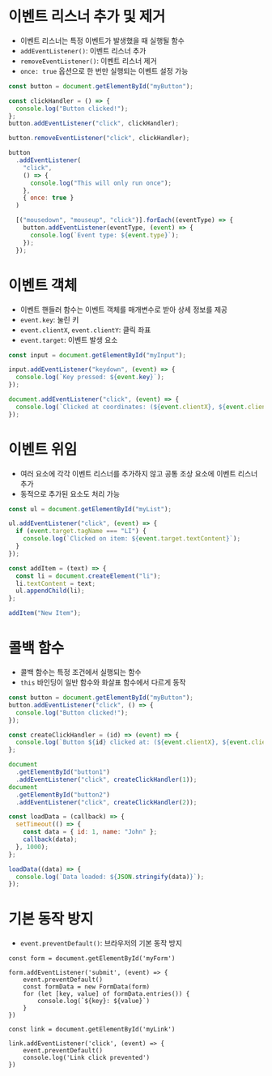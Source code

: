 # 이벤트 리스너 추가 및 제거

- 이벤트 리스너는 특정 이벤트가 발생했을 때 실행될 함수
- `addEventListener()`: 이벤트 리스너 추가
- `removeEventListener()`: 이벤트 리스너 제거
- `once: true` 옵션으로 한 번만 실행되는 이벤트 설정 가능

```jsx
const button = document.getElementById("myButton");

const clickHandler = () => {
  console.log("Button clicked!");
};
button.addEventListener("click", clickHandler);

button.removeEventListener("click", clickHandler);

button
  .addEventListener(
    "click",
    () => {
      console.log("This will only run once");
    },
    { once: true }
  )

  [("mousedown", "mouseup", "click")].forEach((eventType) => {
    button.addEventListener(eventType, (event) => {
      console.log(`Event type: ${event.type}`);
    });
  });
```

# 이벤트 객체

- 이벤트 핸들러 함수는 이벤트 객체를 매개변수로 받아 상세 정보를 제공
- `event.key`: 눌린 키
- `event.clientX`, `event.clientY`: 클릭 좌표
- `event.target`: 이벤트 발생 요소

```jsx
const input = document.getElementById("myInput");

input.addEventListener("keydown", (event) => {
  console.log(`Key pressed: ${event.key}`);
});

document.addEventListener("click", (event) => {
  console.log(`Clicked at coordinates: (${event.clientX}, ${event.clientY})`);
});
```

# 이벤트 위임

- 여러 요소에 각각 이벤트 리스너를 추가하지 않고 공통 조상 요소에 이벤트 리스너 추가
- 동적으로 추가된 요소도 처리 가능

```jsx
const ul = document.getElementById("myList");

ul.addEventListener("click", (event) => {
  if (event.target.tagName === "LI") {
    console.log(`Clicked on item: ${event.target.textContent}`);
  }
});

const addItem = (text) => {
  const li = document.createElement("li");
  li.textContent = text;
  ul.appendChild(li);
};

addItem("New Item");
```

# 콜백 함수

- 콜백 함수는 특정 조건에서 실행되는 함수
- `this` 바인딩이 일반 함수와 화살표 함수에서 다르게 동작

```jsx
const button = document.getElementById("myButton");
button.addEventListener("click", () => {
  console.log("Button clicked!");
});

const createClickHandler = (id) => (event) => {
  console.log(`Button ${id} clicked at: (${event.clientX}, ${event.clientY})`);
};

document
  .getElementById("button1")
  .addEventListener("click", createClickHandler(1));
document
  .getElementById("button2")
  .addEventListener("click", createClickHandler(2));

const loadData = (callback) => {
  setTimeout(() => {
    const data = { id: 1, name: "John" };
    callback(data);
  }, 1000);
};

loadData((data) => {
  console.log(`Data loaded: ${JSON.stringify(data)}`);
});
```

# 기본 동작 방지

- `event.preventDefault()`: 브라우저의 기본 동작 방지

```
const form = document.getElementById('myForm')

form.addEventListener('submit', (event) => {
    event.preventDefault()
    const formData = new FormData(form)
    for (let [key, value] of formData.entries()) {
        console.log(`${key}: ${value}`)
    }
})

const link = document.getElementById('myLink')

link.addEventListener('click', (event) => {
    event.preventDefault()
    console.log('Link click prevented')
})
```
